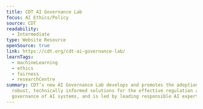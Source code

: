 ```yaml
---
title: CDT AI Governance Lab
focus: AI Ethics/Policy
source: CDT
readability:
  - Intermediate
type: Website Resource
openSource: true
link: https://cdt.org/cdt-ai-governance-lab/
learnTags:
  - machineLearning
  - ethics
  - fairness
  - researchCentre
summary: CDT’s new AI Governance Lab develops and promotes the adoption of
  robust, technically informed solutions for the effective regulation and
  governance of AI systems, and is led by leading responsible AI experts.
---
```

